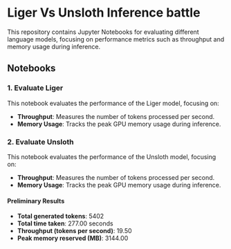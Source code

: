 # Liger Vs Unsloth Inference battle

This repository contains Jupyter Notebooks for evaluating different language models, focusing on performance metrics such as throughput and memory usage during inference.

## Notebooks

### 1. Evaluate Liger
This notebook evaluates the performance of the Liger model, focusing on:

- **Throughput**: Measures the number of tokens processed per second.
- **Memory Usage**: Tracks the peak GPU memory usage during inference.

### 2. Evaluate Unsloth
This notebook evaluates the performance of the Unsloth model, focusing on:

- **Throughput**: Measures the number of tokens processed per second.
- **Memory Usage**: Tracks the peak GPU memory usage during inference.
  
#### Preliminary Results
- **Total generated tokens**: 5402
- **Total time taken**: 277.00 seconds
- **Throughput (tokens per second)**: 19.50
- **Peak memory reserved (MB)**: 3144.00
